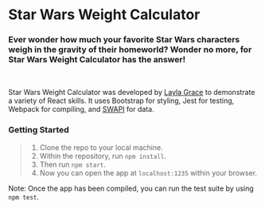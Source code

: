 # Star Wars Weight Calculator #
### **Ever wonder how much your favorite Star Wars characters weigh in the gravity of their homeworld? Wonder no more, for Star Wars Weight Calculator has the answer!**
<br>

Star Wars Weight Calculator was developed by [Layla Grace](www.linkedin.com/in/thegraceoflayla) to demonstrate a variety of React skills. It uses Bootstrap for styling, Jest for testing, Webpack for compiling, and [SWAPI](www.swapi.dev) for data.
<br>

### Getting Started ###
> 1. Clone the repo to your local machine.
> 2. Within the repository, run `npm install`.
> 3. Then run `npm start`.
> 4. Now you can open the app at `localhost:1235` within your browser.

Note: Once the app has been compiled, you can run the test suite by using `npm test`.